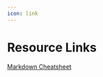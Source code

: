 ```yaml
---
icon: link
---
```


# Resource Links

[Markdown Cheatsheet](https://github.com/im-luka/markdown-cheatsheet)

